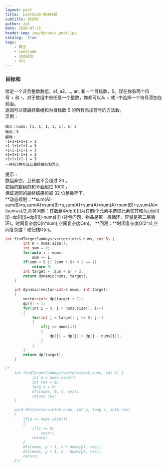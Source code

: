 ```yaml
---
layout: post
title:  LeetCode-第494题
subtitle: 目标和
author: zql
date: 2020-07-31
header-img: img/dynamic_post.jpg
catalog:  true
tags:
    - 算法
    - LeetCode
    - 动态规划
    - dfs
---
```


### 目标和  
给定一个非负整数数组，a1, a2, ..., an, 和一个目标数，S。现在你有两个符号 + 和 -。对于数组中的任意一个整数，你都可以从 + 或 -中选择一个符号添加在前面。  
返回可以使最终数组和为目标数 S 的所有添加符号的方法数。  
示例：  
```
输入：nums: [1, 1, 1, 1, 1], S: 3
输出：5
解释：
-1+1+1+1+1 = 3
+1-1+1+1+1 = 3
+1+1-1+1+1 = 3
+1+1+1-1+1 = 3
+1+1+1+1-1 = 3
一共有5种方法让最终目标和为3。 
```
提示：  
数组非空，且长度不会超过 20 。  
初始的数组的和不会超过 1000 。  
保证返回的最终结果能被 32 位整数存下。  
**动态规划：**sum(A)-sum(B)=s,sum(A)=sum(B)+s,sum(A)+sum(A)=sum(A)+sum(B)+s,sum(A)=(sum+s)/2,背包问题：在数组中dp[i][j]为在前i个元素中选取元素使其和为j,dp[i][j]=dp[i][j]+dp[i][j-nums[i]]
(背包问题，物品是第一层循环，容量是第二层循环)。时间复杂度O(n*sum),空间复杂度O(n)。
**回溯：**时间复杂度O(2^n),空间复杂度：递归栈O(n)。  
```c++
int findTargetSumWays(vector<int>& nums, int S) {
        int n = nums.size();
        int sum = 0;
        for(auto i : nums)
            sum += i;
        if(sum < S || (sum + S) % 2 == 1)
            return 0;
        int target = (sum + S) / 2;
        return dynamic(nums, target);
    }

    int dynamic(vector<int>& nums, int target)
    {
        vector<int> dp(target + 1);
        dp[0] = 1;
        for(int i = 0; i < nums.size(); i++)
        {
            for(int j = target; j >= 0; j--)
            {
                if(j >= nums[i])
                {
                    dp[j] = dp[j] + dp[j - nums[i]];
                }
            }
        }
        return dp[target];
    }

/*
    int findTargetSumWays(vector<int>& nums, int S) {
            int n = nums.size();
            int res = 0;
            long s = S;
            dfs(nums, 0, s, res);
            return res;
    }

    void dfs(vector<int>& nums, int p, long s, int& res)
    {
        if(p == nums.size())
        {
            if(s == 0)
                res++;
            return;
        }
        dfs(nums, p + 1, s + nums[p], res);
        dfs(nums, p + 1, s - nums[p], res);
        return;
    }*/
```
